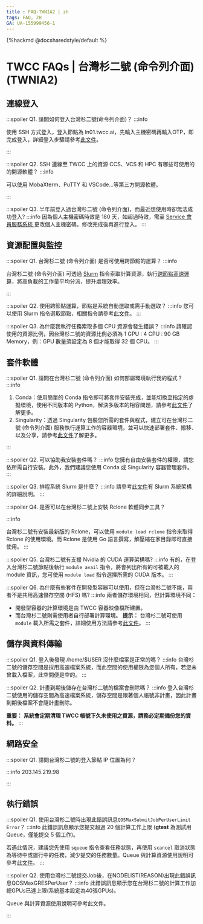 ```yaml
---
title : FAQ-TWNIA2 | zh
tags: FAQ, ZH
GA: UA-155999456-1
---
```


{%hackmd @docsharedstyle/default %}


# TWCC FAQs | 台灣杉二號 (命令列介面) (TWNIA2)

## 連線登入
:::spoiler Q1. 請問如何登入台灣杉二號(命令列介面)？
:::info

使用 SSH 方式登入，登入節點為 ln01.twcc.ai，先輸入主機密碼再輸入OTP，即完成登入，詳細登入步驟請參考[<ins>此文件<ins>](https://man.twcc.ai/@twccdocs/doc-twnia2-main-zh/%2F%40twccdocs%2Fguide-twnia2-prerequisite-for-connection-zh)。

:::

:::spoiler Q2. SSH 連線至 TWCC 上的資源 CCS、VCS 和 HPC 有哪些可使用的的開源軟體？
:::info

可以使用 MobaXterm、PuTTY 和 VSCode...等第三方開源軟體。

:::

:::spoiler Q3. 半年前登入過台灣杉二號 (命令列介面)，而最近想使用時卻無法成功登入?
:::info
因為個人主機密碼時效是 180 天，如超過時效，需至 [<ins>Service 會員服務系統 <i class="fa fa-question-circle fa-question-circle-for-service" aria-hidden="true"></i></ins>](https://man.twcc.ai/@twsdocs/howto-service-access-service-zh) 更改個人主機密碼，修改完成後再進行登入。
:::


## 資源配置與監控


:::spoiler Q1. 台灣杉二號 (命令列介面) 是否可使用跨節點的運算？
:::info

台灣杉二號 (命令列介面) 可透過 [<ins>Slurm</ins>](https://man.twcc.ai/@twccdocs/doc-twnia2-main-zh/%2F%40twccdocs%2Fguide-twnia2-slurm-intro-zh) 指令索取計算資源，執行[<ins>跨節點高速運算</ins>](https://man.twcc.ai/@twccdocs/doc-twnia2-main-zh/https%3A%2F%2Fman.twcc.ai%2F%40twccdocs%2Fhowto-twnia2-run-parallel-job-container-zh)，將高負載的工作量平均分派，提升處理效率。

:::

:::spoiler Q2. 使用跨節點運算，節點是系統自動選取或需手動選取？
:::info
您可以使用 Slurm 指令選取節點，相關指令請參考[<ins>此文件</ins>](https://man.twcc.ai/@twccdocs/doc-twnia2-main-zh/%2F%40twccdocs%2Fguide-twnia2-job-parameter-zh)。
:::

:::spoiler Q3. 為什麼我執行任務索取多個 CPU 資源會發生錯誤？
:::info
請確認使用的資源比例，因台灣杉二號的資源比例必須為 1 GPU : 4 CPU : 90 GB Memory，例：GPU 數量須設定為 8 個才能取得 32 個 CPU。
:::



## 套件軟體
:::spoiler Q1. 請問在台灣杉二號 (命令列介面) 如何部屬環境執行我的程式？
:::info
1. Conda：使用簡單的 Conda 指令即可將套件安裝完成，並能切換至指定的虛擬環境，使用不同版本的 Python，解決多版本的相容問題，請參考[<ins>此文件<ins>](https://man.twcc.ai/@twccdocs/doc-twnia2-main-zh/https%3A%2F%2Fman.twcc.ai%2F%40twccdocs%2Fhowto-twnia2-conda-manage-packages-submit-job-zh)了解更多。
2. Singularity：透過 Singularity 包裝您所需的套件與程式，建立可在台灣杉二號 (命令列介面)  服務執行運算工作的容器環境，並可以快速部署套件、搬移、以及分享，請參考[<ins>此文件<ins>](https://man.twcc.ai/@twccdocs/doc-twnia2-main-zh/https%3A%2F%2Fman.twcc.ai%2F%40twccdocs%2Fhowto-twnia2-create-sglrt-container-zh)了解更多。


:::

:::spoiler Q2. 可以協助我安裝套件嗎？
:::info
您擁有自由安裝套件的權限，請您依所需自行安裝。此外，我們建議您使用 Conda 或 Singularity 容器管理套件。
:::


:::spoiler Q3. 排程系統 Slurm 是什麼？
:::info
請參考[<ins>此文件</ins>](https://man.twcc.ai/@twccdocs/doc-twnia2-main-zh/%2F%40twccdocs%2Fguide-twnia2-slurm-intro-zh)有 Slurm 系統架構的詳細說明。
:::

:::spoiler Q4. 是否可以在台灣杉二號上安裝 Rclone 軟體同步工具？

:::info

台灣杉二號有安裝最新版的 Rclone，可以使用 `module load rclone` 指令來取得 Rclone 的使用環境。而 Rclone 是使用 Go 語言撰寫，解壓縮在家目錄即可直接使用。 
:::

:::spoiler Q5. 台灣杉二號有支援 Nvidia 的 CUDA 運算架構嗎?
:::info
有的，在登入台灣杉二號節點後執行 `module avail` 指令，將會列出所有的可被載入的 module 資訊，您可使用 `module load` 指令選擇所需的 CUDA 版本。
:::

:::spoiler Q6. 為什麼有些套件在開發型容器可以使用，但在台灣杉二號不能，兩者不是共用高速儲存空間 (HFS) 嗎?
:::info
兩者儲存環境相同，但計算環境不同：

- 開發型容器的計算環境是由 TWCC 容器映像檔所建置。
- 而台灣杉二號則需使用者自行部署計算環境。
    <i class="fa fa-lightbulb-o fa-20" aria-hidden="true"></i> **提示：** 台灣杉二號可使用 `module` 載入所需之套件，詳細使用方法請參考[<ins>此文件</ins>](https://man.twcc.ai/@twccdocs/doc-twnia2-main-zh/%2F%40twccdocs%2Fguide-twnia2-module-intro-zh)。
:::

## 儲存與資料傳輸
:::spoiler Q1. 登入後發現 /home/$USER 沒什麼檔案是正常的嗎？
:::info
台灣杉二號的儲存空間是採用高速檔案系統，而此空間的使用權限為您個人所有，若您未曾載入檔案，此空間便是空的。
:::

:::spoiler Q2. 計畫到期後儲存在台灣杉二號的檔案會刪除嗎？
:::info
登入台灣杉二號使用的儲存空間為高速檔案系統，儲存空間是跟著個人帳號非計畫，因此計畫到期後檔案不會隨計畫刪除。

<i class="fa fa-exclamation-triangle fa-20" aria-hidden="true"></i> **重要：** **系統會定期清理 TWCC 帳號下久未使用之資源，請務必定期備份您的資料。**
:::

## 網路安全
:::spoiler Q1. 請問台灣杉二號的登入節點 IP 位置為何？ 

:::info
203.145.219.98

:::


## 執行錯誤
:::spoiler Q1. 使用台灣杉二號時出現此錯誤訊息`QOSMaxSubmitJobPerUserLimit Error`？
:::info
此錯誤訊息顯示您提交超過 20 個計算工作上限 (**gtest** 為測試用 Queue，僅能提交 5 個工作)。

若遇此情況，建議您先使用 `squeue` 指令查看任務狀態，再使用 `scancel` 取消狀態為等待中或運行中的任務，減少提交的任務數量。Queue 與計算資源使用說明可參考[<ins>此文件</ins>](https://man.twcc.ai/@twccdocs/doc-twnia2-main-zh/%2F%40twccdocs%2Fguide-twnia2-queue-zh)。
:::

:::spoiler Q2. 使用台灣杉二號提交Job後，在NODELIST(REASON)出現此錯誤訊息QOSMaxGRESPerUser？ 
:::info 
此錯誤訊息顯示您在台灣杉二號的計算工作加總GPUs已達上限(系統基本設定為40張GPUs)。

Queue 與計算資源使用說明可參考此文件。 
    
:::










